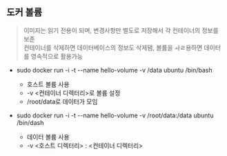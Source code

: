 ## 도커 볼륨

> 이미지는 읽기 전용이 되며, 변경사항만 별도로 저장해서 각 컨테이너의 정보를 보존
> <br> 컨테이너를 삭제하면 데이터베이스의 정보도 삭제됌, 볼륨을 ㅘㄹ용하면 데이터를 영속적으로 활용가능

- sudo docker run -i -t --name hello-volume -v /data ubuntu /bin/bash
    - 호스트 볼륨 사용
    - -v <컨테이너 디렉터리>로 볼륨 설정
    - /root/data로 데이터가 모임
    
- sudo docker run -i -t --name hello-volume -v /root/data:/data ubuntu /bin/dash
    - 데이터 볼륨 사용
    - -v <호스트 디렉터리> : <컨테이너 디렉터리> 
    
